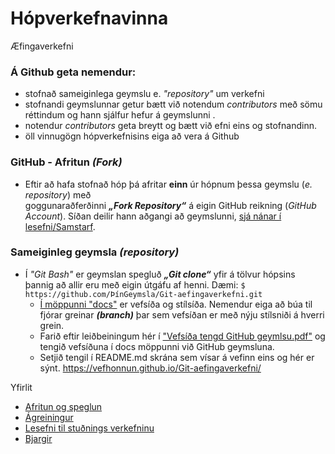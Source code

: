 # Hópverkefnavinna
Æfingaverkefni

### Á Github geta nemendur:
* stofnað sameiginlega geymslu e. _"repository"_ um verkefni
* stofnandi geymslunnar getur bætt við notendum _contributors_ með sömu réttindum og hann sjálfur hefur á geymslunni . 
* notendur _contributors_ geta breytt og bætt við efni eins og stofnandinn. 
* öll vinnugögn hópverkefnisins eiga að vera á Github

### GitHub - Afritun _(Fork)_

*	Eftir að hafa stofnað hóp þá afritar **einn** úr hópnum þessa geymslu (_e. repository_) með <br> goggunaraðferðinni _**„Fork Repository“**_  á eigin GitHub reikning (_GitHub Account_). Síðan deilir hann aðgangi að geymslunni, [sjá nánar í lesefni/Samstarf](Lesefni/Samstarf%20á%20GitHub.pdf).

### Sameiginleg geymsla _(repository)_

* Í _"Git Bash"_ er geymslan spegluð _**„Git clone“**_ yfir á tölvur hópsins þannig að allir eru með eigin útgáfu af henni. 
Dæmi: ``` $ https://github.com/ÞínGeymsla/Git-aefingaverkefni.git ``` 
	*	[Í möppunni "docs"](docs/) er vefsíða og stílsíða. Nemendur eiga að búa til fjórar greinar **_(branch)_** þar sem vefsíðan er með nýju stílsniði á hverri grein. 
	*	Farið eftir leiðbeiningum hér í ["Vefsíða tengd GitHub geymlsu.pdf"](Lesefni/Vefsíða%20tengd%20GitHub%20geymslu.pdf) og tengið vefsíðuna í docs möppunni við GitHub geymsluna.
	* 	Setjið tengil í README.md skrána sem vísar á vefinn eins og hér er sýnt.
	https://vefhonnun.github.io/Git-aefingaverkefni/

Yfirlit
*	[Afritun og speglun](afritun.md)
*	[Ágreiningur](ágreiningur.md)
*	[Lesefni til stuðnings verkefninu](Lesefni/)
*	[Bjargir](Bjargir.md)